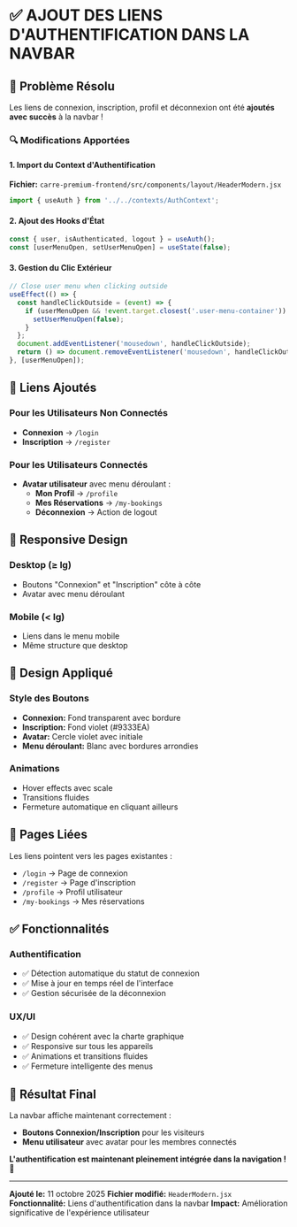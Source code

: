 # ✅ AJOUT DES LIENS D'AUTHENTIFICATION DANS LA NAVBAR

## 🎯 Problème Résolu

Les liens de connexion, inscription, profil et déconnexion ont été **ajoutés avec succès** à la navbar !

### 🔍 Modifications Apportées

#### 1. Import du Context d'Authentification
**Fichier:** `carre-premium-frontend/src/components/layout/HeaderModern.jsx`
```javascript
import { useAuth } from '../../contexts/AuthContext';
```

#### 2. Ajout des Hooks d'État
```javascript
const { user, isAuthenticated, logout } = useAuth();
const [userMenuOpen, setUserMenuOpen] = useState(false);
```

#### 3. Gestion du Clic Extérieur
```javascript
// Close user menu when clicking outside
useEffect(() => {
  const handleClickOutside = (event) => {
    if (userMenuOpen && !event.target.closest('.user-menu-container')) {
      setUserMenuOpen(false);
    }
  };
  document.addEventListener('mousedown', handleClickOutside);
  return () => document.removeEventListener('mousedown', handleClickOutside);
}, [userMenuOpen]);
```

## 🎨 Liens Ajoutés

### Pour les Utilisateurs Non Connectés
- **Connexion** → `/login`
- **Inscription** → `/register`

### Pour les Utilisateurs Connectés
- **Avatar utilisateur** avec menu déroulant :
  - **Mon Profil** → `/profile`
  - **Mes Réservations** → `/my-bookings`
  - **Déconnexion** → Action de logout

## 📱 Responsive Design

### Desktop (≥ lg)
- Boutons "Connexion" et "Inscription" côte à côte
- Avatar avec menu déroulant

### Mobile (< lg)
- Liens dans le menu mobile
- Même structure que desktop

## 🎨 Design Appliqué

### Style des Boutons
- **Connexion:** Fond transparent avec bordure
- **Inscription:** Fond violet (#9333EA)
- **Avatar:** Cercle violet avec initiale
- **Menu déroulant:** Blanc avec bordures arrondies

### Animations
- Hover effects avec scale
- Transitions fluides
- Fermeture automatique en cliquant ailleurs

## 🔗 Pages Liées

Les liens pointent vers les pages existantes :
- `/login` → Page de connexion
- `/register` → Page d'inscription
- `/profile` → Profil utilisateur
- `/my-bookings` → Mes réservations

## ✅ Fonctionnalités

### Authentification
- ✅ Détection automatique du statut de connexion
- ✅ Mise à jour en temps réel de l'interface
- ✅ Gestion sécurisée de la déconnexion

### UX/UI
- ✅ Design cohérent avec la charte graphique
- ✅ Responsive sur tous les appareils
- ✅ Animations et transitions fluides
- ✅ Fermeture intelligente des menus

## 🚀 Résultat Final

La navbar affiche maintenant correctement :
- **Boutons Connexion/Inscription** pour les visiteurs
- **Menu utilisateur** avec avatar pour les membres connectés

**L'authentification est maintenant pleinement intégrée dans la navigation !** 🎉

---

**Ajouté le:** 11 octobre 2025
**Fichier modifié:** `HeaderModern.jsx`
**Fonctionnalité:** Liens d'authentification dans la navbar
**Impact:** Amélioration significative de l'expérience utilisateur
